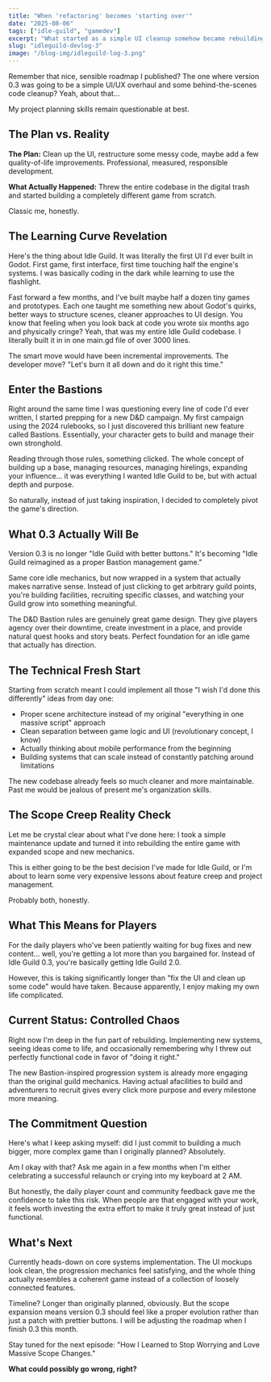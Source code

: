 ```yaml
---
title: "When 'refactoring' becomes 'starting over'"
date: "2025-08-06"
tags: ["idle-guild", "gamedev"]
excerpt: "What started as a simple UI cleanup somehow became rebuilding the entire game from scratch. Again."
slug: "idleguild-devlog-3"
image: "/blog-img/idleguild-log-3.png"
---
```


Remember that nice, sensible roadmap I published? The one where version 0.3 was going to be a simple UI/UX overhaul and some behind-the-scenes code cleanup? Yeah, about that...

My project planning skills remain questionable at best.

## The Plan vs. Reality

**The Plan:** Clean up the UI, restructure some messy code, maybe add a few quality-of-life improvements. Professional, measured, responsible development.

**What Actually Happened:** Threw the entire codebase in the digital trash and started building a completely different game from scratch.

Classic me, honestly.

## The Learning Curve Revelation

Here's the thing about Idle Guild. It was literally the first UI I'd ever built in Godot. First game, first interface, first time touching half the engine's systems. I was basically coding in the dark while learning to use the flashlight.

Fast forward a few months, and I've built maybe half a dozen tiny games and prototypes. Each one taught me something new about Godot's quirks, better ways to structure scenes, cleaner approaches to UI design. You know that feeling when you look back at code you wrote six months ago and physically cringe? Yeah, that was my entire Idle Guild codebase. I literally built it in in one main.gd file of over 3000 lines.

The smart move would have been incremental improvements. The developer move? "Let's burn it all down and do it right this time."

## Enter the Bastions

Right around the same time I was questioning every line of code I'd ever written, I started prepping for a new D&D campaign. My first campaign using the 2024 rulebooks, so I just discovered this brilliant new feature called Bastions. Essentially, your character gets to build and manage their own stronghold.

Reading through those rules, something clicked. The whole concept of building up a base, managing resources, managing hirelings, expanding your influence... it was everything I wanted Idle Guild to be, but with actual depth and purpose.

So naturally, instead of just taking inspiration, I decided to completely pivot the game's direction.

## What 0.3 Actually Will Be

Version 0.3 is no longer "Idle Guild with better buttons." It's becoming "Idle Guild reimagined as a proper Bastion management game."

Same core idle mechanics, but now wrapped in a system that actually makes narrative sense. Instead of just clicking to get arbitrary guild points, you're building facilities, recruiting specific classes, and watching your Guild grow into something meaningful.

The D&D Bastion rules are genuinely great game design. They give players agency over their downtime, create investment in a place, and provide natural quest hooks and story beats. Perfect foundation for an idle game that actually has direction.

## The Technical Fresh Start

Starting from scratch meant I could implement all those "I wish I'd done this differently" ideas from day one:

- Proper scene architecture instead of my original "everything in one massive script" approach
- Clean separation between game logic and UI (revolutionary concept, I know)
- Actually thinking about mobile performance from the beginning
- Building systems that can scale instead of constantly patching around limitations

The new codebase already feels so much cleaner and more maintainable. Past me would be jealous of present me's organization skills.

## The Scope Creep Reality Check

Let me be crystal clear about what I've done here: I took a simple maintenance update and turned it into rebuilding the entire game with expanded scope and new mechanics.

This is either going to be the best decision I've made for Idle Guild, or I'm about to learn some very expensive lessons about feature creep and project management.

Probably both, honestly.

## What This Means for Players

For the daily players who've been patiently waiting for bug fixes and new content... well, you're getting a lot more than you bargained for. Instead of Idle Guild 0.3, you're basically getting Idle Guild 2.0.

However, this is taking significantly longer than "fix the UI and clean up some code" would have taken. Because apparently, I enjoy making my own life complicated.

## Current Status: Controlled Chaos

Right now I'm deep in the fun part of rebuilding. Implementing new systems, seeing ideas come to life, and occasionally remembering why I threw out perfectly functional code in favor of "doing it right."

The new Bastion-inspired progression system is already more engaging than the original guild mechanics. Having actual afacilities to build and adventurers to recruit gives every click more purpose and every milestone more meaning.

## The Commitment Question

Here's what I keep asking myself: did I just commit to building a much bigger, more complex game than I originally planned? Absolutely.

Am I okay with that? Ask me again in a few months when I'm either celebrating a successful relaunch or crying into my keyboard at 2 AM.

But honestly, the daily player count and community feedback gave me the confidence to take this risk. When people are that engaged with your work, it feels worth investing the extra effort to make it truly great instead of just functional.

## What's Next

Currently heads-down on core systems implementation. The UI mockups look clean, the progression mechanics feel satisfying, and the whole thing actually resembles a coherent game instead of a collection of loosely connected features.

Timeline? Longer than originally planned, obviously. But the scope expansion means version 0.3 should feel like a proper evolution rather than just a patch with prettier buttons. I will be adjusting the roadmap when I finish 0.3 this month.

Stay tuned for the next episode: "How I Learned to Stop Worrying and Love Massive Scope Changes."

**What could possibly go wrong, right?**
